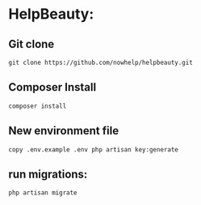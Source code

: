# HelpBeauty:

## Git clone
`git clone https://github.com/nowhelp/helpbeauty.git`
## Composer Install
`composer install`

## New environment file
`copy .env.example .env
php artisan key:generate`

## run migrations:
`php artisan migrate`
